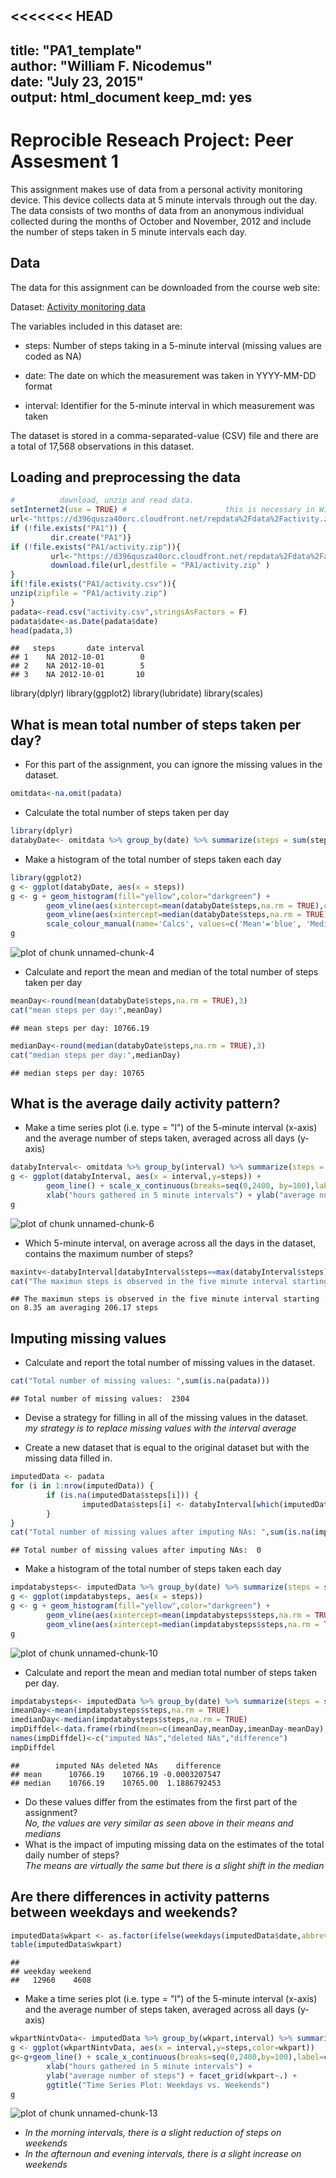 <<<<<<< HEAD
---
title: "PA1_template"  
author: "William F. Nicodemus"  
date: "July 23, 2015"  
output: html_document
keep_md: yes  
--- 

# Reprocible Reseach Project: Peer Assesment 1 #    

This assignment makes use of data from a personal activity monitoring device. This device collects data at 5 minute intervals through out the day. The data consists of two months of data from an anonymous individual collected during the months of October and November, 2012 and include the number of steps taken in 5 minute intervals each day.

## Data ##

The data for this assignment can be downloaded from the course web site:  

Dataset: [Activity monitoring data](https://d396qusza40orc.cloudfront.net/repdata%2Fdata%2Factivity.zip)

The variables included in this dataset are:  

- steps: Number of steps taking in a 5-minute interval (missing values are coded as NA)  

- date: The date on which the measurement was taken in YYYY-MM-DD format  

- interval: Identifier for the 5-minute interval in which measurement was taken  

The dataset is stored in a comma-separated-value (CSV) file and there are a total of 17,568 observations in this dataset.  


## Loading and preprocessing the data ## 

```r
#          download, unzip and read data. 
setInternet2(use = TRUE) #                      this is necessary in Windows
url<-"https://d396qusza40orc.cloudfront.net/repdata%2Fdata%2Factivity.zip"
if (!file.exists("PA1")) {
         dir.create("PA1")}
if (!file.exists("PA1/activity.zip")){
         url<-"https://d396qusza40orc.cloudfront.net/repdata%2Fdata%2Factivity.zip"
         download.file(url,destfile = "PA1/activity.zip" )
}
if(!file.exists("PA1/activity.csv")){
unzip(zipfile = "PA1/activity.zip")
}
padata<-read.csv("activity.csv",stringsAsFactors = F)
padata$date<-as.Date(padata$date)
head(padata,3)
```

```
##   steps       date interval
## 1    NA 2012-10-01        0
## 2    NA 2012-10-01        5
## 3    NA 2012-10-01       10
```
library(dplyr)
library(ggplot2)
library(lubridate)
library(scales)

## What is mean total number of steps taken per day? ##    

- For this part of the assignment, you can ignore the missing values in the dataset.


```r
omitdata<-na.omit(padata)
```

- Calculate the total number of steps taken per day

```r
library(dplyr)
databyDate<- omitdata %>% group_by(date) %>% summarize(steps = sum(steps, na.rm = TRUE))
```
- Make a histogram of the total number of steps taken each day

```r
library(ggplot2)
g <- ggplot(databyDate, aes(x = steps))
g <- g + geom_histogram(fill="yellow",color="darkgreen") + 
        geom_vline(aes(xintercept=mean(databyDate$steps,na.rm = TRUE),color="Mean"),show_guide = T) +
        geom_vline(aes(xintercept=median(databyDate$steps,na.rm = TRUE),color="Median"),show_guide = T) + 
        scale_colour_manual(name='Calcs', values=c('Mean'='blue', 'Median'='red'))
g
```

![plot of chunk unnamed-chunk-4](figure/unnamed-chunk-4-1.png) 

- Calculate and report the mean and median of the total number of steps taken per day 

```r
meanDay<-round(mean(databyDate$steps,na.rm = TRUE),3)
cat("mean steps per day:",meanDay)
```

```
## mean steps per day: 10766.19
```

```r
medianDay<-round(median(databyDate$steps,na.rm = TRUE),3)
cat("median steps per day:",medianDay)
```

```
## median steps per day: 10765
```
## What is the average daily activity pattern? ## 

- Make a time series plot (i.e. type = "l") of the 5-minute interval (x-axis) and the average number of steps taken, averaged across all days (y-axis)

```r
databyInterval<- omitdata %>% group_by(interval) %>% summarize(steps = mean(steps, na.rm = TRUE))
g <- ggplot(databyInterval, aes(x = interval,y=steps)) +
        geom_line() + scale_x_continuous(breaks=seq(0,2400, by=100),label=c(0:24)) +
        xlab("hours gathered in 5 minute intervals") + ylab("average number of steps")
g
```

![plot of chunk unnamed-chunk-6](figure/unnamed-chunk-6-1.png) 

- Which 5-minute interval, on average across all the days in the dataset, contains the maximum number of steps?  

```r
maxintv<-databyInterval[databyInterval$steps==max(databyInterval$steps),]
cat("The maximun steps is observed in the five minute interval starting on",as.character(maxintv[1,1]/100),"am averaging", round(as.numeric(maxintv[1,2]),digits=2),"steps")
```

```
## The maximun steps is observed in the five minute interval starting on 8.35 am averaging 206.17 steps
```
## Imputing missing values

- Calculate and report the total number of missing values in the dataset. 

```r
cat("Total number of missing values: ",sum(is.na(padata)))
```

```
## Total number of missing values:  2304
```
- Devise a strategy for filling in all of the missing values in the dataset.    
       *my strategy is to replace missing values with the interval average*

- Create a new dataset that is equal to the original dataset but with the missing data filled in.  


```r
imputedData <- padata 
for (i in 1:nrow(imputedData)) {
        if (is.na(imputedData$steps[i])) {
                imputedData$steps[i] <- databyInterval[which(imputedData$interval[i] == databyInterval$interval), ]$steps
        }
}
cat("Total number of missing values after imputing NAs: ",sum(is.na(imputedData))) 
```

```
## Total number of missing values after imputing NAs:  0
```

- Make a histogram of the total number of steps taken each day  
  

```r
impdatabysteps<- imputedData %>% group_by(date) %>% summarize(steps = sum(steps, na.rm = TRUE))
g <- ggplot(impdatabysteps, aes(x = steps))
g <- g + geom_histogram(fill="yellow",color="darkgreen") + 
        geom_vline(aes(xintercept=mean(impdatabysteps$steps,na.rm = TRUE),color="Mean", linetype="Mean"), size=1, show_guide=TRUE) +
        geom_vline(aes(xintercept=median(impdatabysteps$steps,na.rm = TRUE),color="Median", linetype="Median"), size=1, show_guide=TRUE) 
g
```

![plot of chunk unnamed-chunk-10](figure/unnamed-chunk-10-1.png) 

 - Calculate and report the mean and median total number of steps taken per day.   

```r
impdatabysteps<- imputedData %>% group_by(date) %>% summarize(steps = sum(steps, na.rm = TRUE))
imeanDay<-mean(impdatabysteps$steps,na.rm = TRUE)  
imedianDay<-median(impdatabysteps$steps,na.rm = TRUE)  
impDiffdel<-data.frame(rbind(mean=c(imeanDay,meanDay,imeanDay-meanDay),median=c(imedianDay,medianDay,imedianDay-medianDay)))
names(impDiffdel)<-c("imputed NAs","deleted NAs","difference")
impDiffdel
```

```
##        imputed NAs deleted NAs    difference
## mean      10766.19    10766.19 -0.0003207547
## median    10766.19    10765.00  1.1886792453
```
   
- Do these values differ from the estimates from the first part of the assignment?      
        *No, the values are very similar as seen above in their means and medians*  
- What is the impact of imputing missing data on the estimates of the total daily number of steps?  
        *The means are virtually the same but there is a slight shift in the median*    

## Are there differences in activity patterns between weekdays and weekends?

```r
imputedData$wkpart <- as.factor(ifelse(weekdays(imputedData$date,abbreviate=T) %in% c("Sat","Sun"),"weekend", "weekday"))
table(imputedData$wkpart)
```

```
## 
## weekday weekend 
##   12960    4608
```
- Make a time series plot (i.e. type = "l") of the 5-minute interval (x-axis) and the average number of steps taken, averaged across all days (y-axis)

```r
wkpartNintvData<- imputedData %>% group_by(wkpart,interval) %>% summarize(steps = mean(steps, na.rm = TRUE))
g <- ggplot(wkpartNintvData, aes(x = interval,y=steps,color=wkpart)) 
g<-g+geom_line() + scale_x_continuous(breaks=seq(0,2400,by=100),label=c(0:24)) +
        xlab("hours gathered in 5 minute intervals") +
        ylab("average number of steps") + facet_grid(wkpart~.) +
        ggtitle("Time Series Plot: Weekdays vs. Weekends")
g
```

![plot of chunk unnamed-chunk-13](figure/unnamed-chunk-13-1.png) 
   
   * *In the morning intervals, there is a slight reduction of steps on weekends*
   * *In the afternoun and evening intervals, there is a slight increase on weekends*
  
